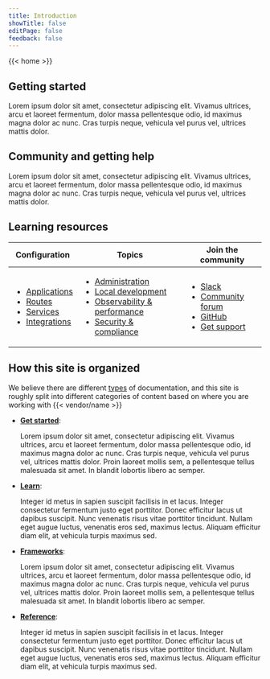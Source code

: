 ```yaml
---
title: Introduction
showTitle: false
editPage: false
feedback: false
---
```


<!-- ![welcome-img](/images/git-hub-welcome.png) -->

{{< home >}}

## Getting started

Lorem ipsum dolor sit amet, consectetur adipiscing elit. Vivamus ultrices, arcu et laoreet fermentum, dolor massa pellentesque odio, id maximus magna dolor ac nunc. Cras turpis neque, vehicula vel purus vel, ultrices mattis dolor.

## Community and getting help

Lorem ipsum dolor sit amet, consectetur adipiscing elit. Vivamus ultrices, arcu et laoreet fermentum, dolor massa pellentesque odio, id maximus magna dolor ac nunc. Cras turpis neque, vehicula vel purus vel, ultrices mattis dolor.

## Learning resources

<table class="tg">
    <thead>
        <tr>
        <th class="tg-0lax">Configuration</th>
        <th class="tg-0lax">Topics</th>
        <th class="tg-0lax">Join the community</th>
        </tr>
    </thead>
    <tbody>
        <tr>
        <td class="tg-0lax">
            <ul class="resource-list">
                <li><a href="/create-apps.html">Applications</a></li>
                <li><a href="/define-routes.html">Routes</a></li>
                <li><a href="/add-services.html">Services</a></li>
                <li><a href="/integrations.html">Integrations</a></li>
            </ul>
        </td>
        <td class="tg-0lax">
            <ul class="resource-list">
                <li><a href="/administration.html">Administration</a></li>
                <li><a href="/development/local/ddev.html">Local development</a></li>
                <li><a href="/increase-observability.html">Observability & performance</a></li>
                <li><a href="/security.html">Security & compliance</a></li>
            </ul>
        </td>
        <td class="tg-0lax">
            <ul class="resource-list">
                <li><a href="#">Slack</a></li>
                <li><a href="#">Community forum</a></li>
                <li><a href="#">GitHub</a></li>
                <li><a href="/overview/get-support.html">Get support</a></li>
            </ul>
        </td>
        </tr>
    </tbody>
</table>

## How this site is organized

We believe there are different [types]() of documentation, and this site is roughly split into different categories of content based on where you are working with {{< vendor/name >}}

- [**Get started**](#):

    Lorem ipsum dolor sit amet, consectetur adipiscing elit. Vivamus ultrices, arcu et laoreet fermentum, dolor massa pellentesque odio, id maximus magna dolor ac nunc. Cras turpis neque, vehicula vel purus vel, ultrices mattis dolor. Proin laoreet mollis sem, a pellentesque tellus malesuada sit amet. In blandit lobortis libero ac semper. 
- [**Learn**](#): 

    Integer id metus in sapien suscipit facilisis in et lacus. Integer consectetur fermentum justo eget porttitor. Donec efficitur lacus ut dapibus suscipit. Nunc venenatis risus vitae porttitor tincidunt. Nullam eget augue luctus, venenatis eros sed, maximus lectus. Aliquam efficitur diam elit, at vehicula turpis maximus sed.

- [**Frameworks**](#):

    Lorem ipsum dolor sit amet, consectetur adipiscing elit. Vivamus ultrices, arcu et laoreet fermentum, dolor massa pellentesque odio, id maximus magna dolor ac nunc. Cras turpis neque, vehicula vel purus vel, ultrices mattis dolor. Proin laoreet mollis sem, a pellentesque tellus malesuada sit amet. In blandit lobortis libero ac semper. 

- [**Reference**](#): 

    Integer id metus in sapien suscipit facilisis in et lacus. Integer consectetur fermentum justo eget porttitor. Donec efficitur lacus ut dapibus suscipit. Nunc venenatis risus vitae porttitor tincidunt. Nullam eget augue luctus, venenatis eros sed, maximus lectus. Aliquam efficitur diam elit, at vehicula turpis maximus sed.